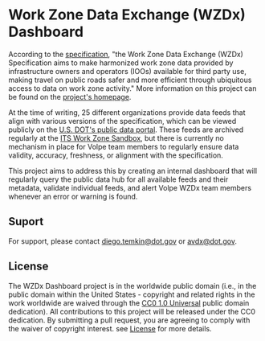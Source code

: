 # Work Zone Data Exchange (WZDx) Dashboard

According to the [specification](https://github.com/usdot-jpo-ode/wzdx), "the Work Zone Data Exchange (WZDx) Specification aims to make harmonized work zone data provided by infrastructure owners and operators (IOOs) available for third party use, making travel on public roads safer and more efficient through ubiquitous access to data on work zone activity." More information on this project can be found on the [project's homepage](https://www.transportation.gov/av/data/wzdx).

At the time of writing, 25 different organizations provide data feeds that align with various versions of the specification, which can be viewed publicly on the [U.S. DOT's public data portal](https://data.transportation.gov/Roadways-and-Bridges/Work-Zone-Data-Exchange-WZDx-Feed-Registry/69qe-yiui/data_preview). These feeds are archived regularly at the [ITS Work Zone Sandbox](https://usdot-its-workzone-publicdata.s3.amazonaws.com/index.html), but there is currently no mechanism in place for Volpe team members to regularly ensure data validity, accuracy, freshness, or alignment with the specification.

This project aims to address this by creating an internal dashboard that will regularly query the public data hub for all available feeds and their metadata, validate individual feeds, and alert Volpe WZDx team members whenever an error or warning is found.

## Suport
For support, please contact [diego.temkin@dot.gov](mailto:diego.temkin@dot.gov) or [avdx@dot.gov](mailto:avdx@dot.gov).

## License
The WZDx Dashboard project is in the worldwide public domain (i.e., in the public domain within the United States - copyright and related rights in the work worldwide are waived through the [CC0 1.0 Universal](https://creativecommons.org/share-your-work/public-domain/cc0/) public domain dedication). All contributions to this project will be released under the CC0 dedication. By submitting a pull request, you are agreeing to comply with the waiver of copyright interest. see [License](./LICENSE) for more details.
